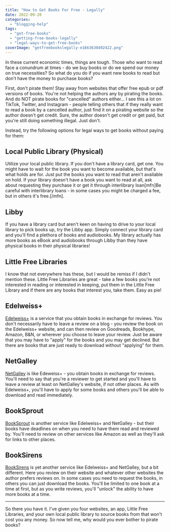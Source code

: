 ```yaml
---
title: "How to Get Books For Free - Legally"
date: 2022-09-20
categories: 
  - "blogging-help"
tags: 
  - "get-free-books"
  - "getting-free-books-legally"
  - "legal-ways-to-get-free-books"
coverImage: "getfreebookslegally-e1663630492422.png"
---
```


In these current economic times, things are tough. Those who want to read face a conundrum at times - do we buy books or do we spend our money on true necessities? So what do you do if you want new books to read but don't have the money to purchase books?

First, don't pirate them! Stay away from websites that offer free epub or pdf versions of books. You're not helping the authors any by pirating the books. And do NOT pirate books for "cancelled" authors either... I see this a lot on TikTok, Twitter, and Instagram - people telling others that if they really want to read a book by a cancelled author, just find it on a pirating website so the author doesn't get credit. Sure, the author doesn't get credit or get paid, but you're still doing something illegal. Just don't.

Instead, try the following options for legal ways to get books without paying for them:

## Local Public Library (Physical)

Utilize your local public library. If you don't have a library card, get one. You might have to wait for the book you want to become available, but that's what holds are for. Just put the books you want to read that aren't available on hold. If your library doesn't have a book you want to read at all, ask about requesting they purchase it or get it through interlibrary loan\[mfn\]Be careful with interlibrary loans - in some cases you might be charged a fee, but in others it's free.\[/mfn\].

## Libby

If you have a library card but aren't keen on having to drive to your local library to pick books up, try the Libby app. Simply connect your library card and you'll find a plethora of books and audiobooks. My library actually has more books as eBook and audiobooks through Libby than they have physical books in their physical libraries!

## Little Free Libraries

I know that not everywhere has these, but I would be remiss if I didn't mention these. Little Free Libraries are great - take a few books you're not interested in reading or interested in keeping, put them in the Little Free Library and if there are any books that interest you, take them. Easy as pie!

## Edelweiss+

[Edelweiss+](https://edelweiss.plus) is a service that you obtain books in exchange for reviews. You don't necessarily have to leave a review on a blog - you review the book on the Edelweiss+ website, and can then review on Goodreads, Bookhype, Amazon, B&N, or wherever you choose to leave your review. Just be aware that you may have to "apply" for the books and you may get declined. But there are books that are just ready to download without "applying" for them.

## NetGalley

[NetGalley](https://netgalley.com) is like Edeweiss+ - you obtain books in exchange for reviews. You'll need to say that you're a reviewer to get started and you'll have to leave a review at least on NetGalley's website, if not other places. As with Edelweiss+, you'll have to apply for some books and others you'll be able to download and read immediately.

## BookSprout

[BookSprout](https://booksprout.co) is another service like Edelweiss+ and NetGalley - but their books have deadlines on when you need to have them read and reviewed by. You'll need to review on other services like Amazon as well as they'll ask for links to other places.

## BookSirens

[BookSirens](https://booksirens.com) is yet another service like Edelweiss+ and NetGalley, but a bit different. Here you review on their website and whatever other websites the author prefers reviews on. In some cases you need to request the books, in others you can just download the books. You'll be limited to one book at a time at first, but as you write reviews, you'll "unlock" the ability to have more books at a time.

* * *

So there you have it. I've given you four websites, an app, Little Free Libraries, and your own local public library to source books from that won't cost you any money. So now tell me, why would you ever bother to pirate books?
